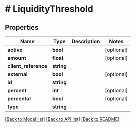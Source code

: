 # # LiquidityThreshold

## Properties

Name | Type | Description | Notes
------------ | ------------- | ------------- | -------------
**active** | **bool** |  | [optional]
**amount** | **float** |  | [optional]
**client_reference** | **string** |  |
**external** | **bool** |  | [optional]
**id** | **string** |  |
**percent** | **int** |  | [optional]
**percental** | **bool** |  | [optional]
**type** | **string** |  |

[[Back to Model list]](../../README.md#models) [[Back to API list]](../../README.md#endpoints) [[Back to README]](../../README.md)
